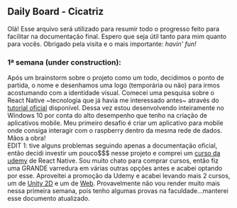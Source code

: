 ## Daily Board - Cicatriz
Olá! Esse arquivo será utilizado para resumir todo o progresso feito para facilitar na documentação final. Espero que seja útil tanto para mim quanto para vocês. Obrigado pela visita e o mais importante: *havin' fun!*

### 1ª semana (under construction): 
Após um brainstorm sobre o projeto como um todo, decidimos o ponto de partida, o nome e desenhamos uma logo (temporária ou não) para irmos acostumando com a identidade visual. Comecei uma pesquisa sobre o React Native ~tecnologia que já havia me interessado antes~ através do [tutorial oficial](https://facebook.github.io/react-native/docs/getting-started.html) disponível. Dessa vez estou desenvolvendo inteiramente no Windows 10 por conta do alto desempenho que tenho na criação de aplicativos mobile. Meu primeiro desafio é criar um aplicativo para mobile onde consiga interagir com o raspberry dentro da mesma rede de dados. Mãos a obra! <br>
EDIT 1: tive alguns problemas seguindo apenas a documentação oficial, então decidi investir um pouco$$$ nesse projeto e comprei um [curso da udemy](https://www.udemy.com/construa-aplicativos-mobile-do-zero-com-react-native/) de React Native. Sou muito chato para comprar cursos, então fiz uma GRANDE varredura em várias outras opções antes e acabei optando por esse. Aproveitei a promoção da Udemy e acabei levando mais 2 cursos, um de [Unity 2D](https://www.udemy.com/desenvolvimento-de-jogos-2d-para-android-com-unity-5) e um de [Web](https://www.udemy.com/curso-web). Provavelmente não vou render muito mais nessa primeira semana, pois tenho algumas provas na faculdade...manterei esse documento atualizado.
